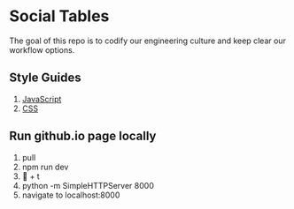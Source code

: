 # Social Tables

The goal of this repo is to codify our engineering culture and keep clear our workflow options.

## Style Guides

1. [JavaScript](style-guides/javascript/README.md)
1. [CSS](style-guides/css/README.md)

## Run github.io page locally
1. pull
2. npm run dev
3.  + t
4. python -m SimpleHTTPServer 8000
5. navigate to localhost:8000